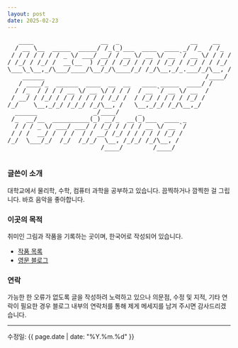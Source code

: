 ```yaml
---
layout: post
date: 2025-02-23
---
```


<div class="ascii-art-container">
  <pre class="ascii-art2">
   ____                  __  _                   __    __     
  / __ \__  _____  _____/ /_(_)___  ____  ____ _/ /_  / /_  __
 / / / / / / / _ \/ ___/ __/ / __ \/ __ \/ __ `/ __ \/ / / / /
/ /_/ / /_/ /  __(__  ) /_/ / /_/ / / / / /_/ / /_/ / / /_/ / 
\___\_\__,_/\___/____/\__/_/\____/_/ /_/\__,_/_.___/_/\__, /  
    ______                                           /____/   
   / ____/_  ______  ____  __  __   ____ _____  ____/ /       
  / /_  / / / / __ \/ __ \/ / / /  / __ `/ __ \/ __  /        
 / __/ / /_/ / / / / / / / /_/ /  / /_/ / / / / /_/ /         
/_/    \__,_/_/ /_/_/ /_/\__, /   \__,_/_/ /_/\__,_/          
  ______               _/____/     _                          
 /_  __/__  __________(_) __/_  __(_)___  ____ _              
  / / / _ \/ ___/ ___/ / /_/ / / / / __ \/ __ `/              
 / / /  __/ /  / /  / / __/ /_/ / / / / / /_/ /               
/_/  \___/_/  /_/  /_/_/  \__, /_/_/ /_/\__, /                
                         /____/        /____/                 
  </pre>
</div>

### 글쓴이 소개
대학교에서 물리학, 수학, 컴퓨터 과학을 공부하고 있습니다. 끔찍하거나 깜찍한 걸 그립니다. 바흐 음악을 좋아합니다.


### 이곳의 목적
취미인 그림과 작품을 기록하는 곳이며, 한국어로 작성되어 있습니다.

- [작품 목록](./List/list.html)
- [영문 블로그](https://ki11dee.github.io/)

### 연락
가능한 한 오류가 없도록 글을 작성하려 노력하고 있으나 의문점, 수정 및 지적, 기타 연락이 필요한 경우 블로그 내부의 연락처를 통해 제게 메세지를 남겨 주시면 감사드리겠습니다.




---
수정일: {{ page.date | date: "%Y.%m.%d" }}